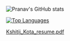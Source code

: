 ![Pranav's GitHub stats](https://github-readme-stats.vercel.app/api?username=kshitijkota&theme=dark&show_icons=true)

[![Top Languages](https://github-readme-stats.vercel.app/api/top-langs/?username=kshitijkota&layout=compact&theme=dark)](https://github.com/kshitijkota/github-readme-stats)

[Kshitij_Kota_resume.pdf](https://github.com/user-attachments/files/17302049/Kshitij_Kota_resume.pdf)
